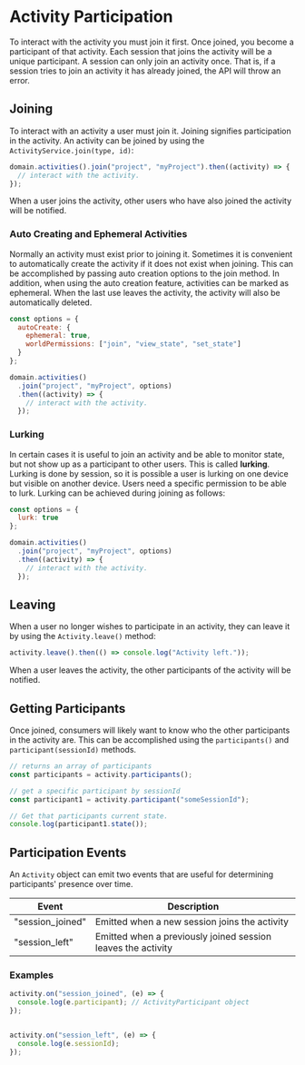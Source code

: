 # Activity Participation

To interact with the activity you must join it first.  Once joined, you become a participant of that activity.  Each session that joins the activity will be a unique participant.  A session can only join an activity once.  That is, if a session tries to join an activity it has already joined, the API will throw an error.

## Joining
To interact with an activity a user must join it.  Joining signifies participation in the activity.  An activity can be joined by using the `ActivityService.join(type, id)`:

```js
domain.activities().join("project", "myProject").then((activity) => {
  // interact with the activity.
});
```

When a user joins the activity, other users who have also joined the activity will be notified.

### Auto Creating and Ephemeral Activities
Normally an activity must exist prior to joining it.  Sometimes it is convenient to automatically create the activity if it does not exist when joining.  This can be accomplished by passing auto creation options to the join method.  In addition, when using the auto creation feature, activities can be marked as ephemeral.  When the last use leaves the activity, the activity will also be automatically deleted.

```js
const options = {
  autoCreate: {
    ephemeral: true,
    worldPermissions: ["join", "view_state", "set_state"]
  }
};

domain.activities()
  .join("project", "myProject", options)
  .then((activity) => {
    // interact with the activity.
  });
```

### Lurking
In certain cases it is useful to join an activity and be able to monitor state, but not show up as a participant to other users.  This is called **lurking**.  Lurking is done by session, so it is possible a user is lurking on one device but visible on another device.  Users need a specific permission to be able to lurk.  Lurking can be achieved during joining as follows:

```js
const options = {
  lurk: true
};

domain.activities()
  .join("project", "myProject", options)
  .then((activity) => {
    // interact with the activity.
  });
```


## Leaving
When a user no longer wishes to participate in an activity, they can leave it by using the `Activity.leave()` method:

```js
activity.leave().then(() => console.log("Activity left."));
```

When a user leaves the activity, the other participants of the activity will be notified.

## Getting Participants
Once joined, consumers will likely want to know who the other participants in the activity are.  This can be accomplished using the `participants()` and `participant(sessionId)` methods.

```js
// returns an array of participants
const participants = activity.participants();

// get a specific participant by sessionId
const participant1 = activity.participant("someSessionId");

// Get that participants current state.
console.log(participant1.state());
```

## Participation Events

An `Activity` object can emit two events that are useful for determining participants' presence over time.

| Event | Description |
| --- | --- |
| "session_joined" | Emitted when a new session joins the activity |
| "session_left" | Emitted when a previously joined session leaves the activity |

### Examples

```js
activity.on("session_joined", (e) => {
  console.log(e.participant); // ActivityParticipant object
});


activity.on("session_left", (e) => {
  console.log(e.sessionId);
});
```

